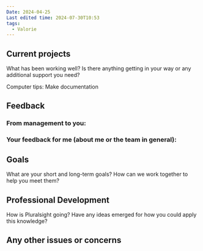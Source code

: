 ```yaml
---
Date: 2024-04-25
Last edited time: 2024-07-30T10:53
tags:
  - Valorie
---
```

## Current projects

What has been working well? Is there anything getting in your way or any additional support you need?

Computer tips: Make documentation

  

## Feedback

### From management to you:

  

### Your feedback for me (about me or the team in general):

  

## Goals

What are your short and long-term goals? How can we work together to help you meet them?

  

## Professional Development

How is Pluralsight going? Have any ideas emerged for how you could apply this knowledge?

## Any other issues or concerns